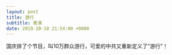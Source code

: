 ```yaml
---
layout: post
title: 游行
subtitle: 表演
date: 2019-10-10 21:54:00 +0800
---
```

国庆排了个节目，叫10万群众游行，可爱的中共又重新定义了“游行”！

